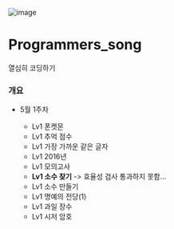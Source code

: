 ![image](https://user-images.githubusercontent.com/121469546/235938363-988bb810-ffd2-4846-9471-a25b090b41ab.png)
# Programmers_song

열심히 코딩하기

### 개요

- 5월 1주차

  - Lv1 폰켓몬
  - Lv1 추억 점수
  - Lv1 가장 가까운 같은 글자
  - Lv1 2016년
  - Lv1 모의고사
  - **Lv1 소수 찾기** -> 효율성 검사 통과하지 못함...
  - Lv1 소수 만들기
  - Lv1 명예의 전당(1)
  - Lv1 과일 장수
  - Lv1 시저 암호
